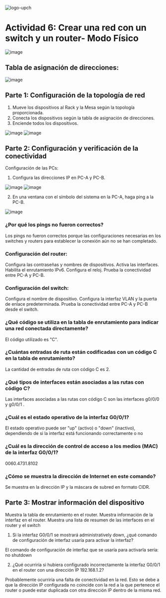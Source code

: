 ![logo-upch](https://github.com/EnriqueUPCH/DatosyredesRepo/assets/117322038/a91ea453-8e7c-4567-a300-1492f2435a93)

# Actividad 6: Crear una red con un switch y un router- Modo Físico

![image](https://github.com/EnriqueUPCH/DatosyredesRepo/assets/117322038/8c51ab93-38b3-4f6f-aad7-90a580c1a90c)

## Tabla de asignación de direcciones:

![image](https://github.com/EnriqueUPCH/DatosyredesRepo/assets/117322038/64e37506-37b4-4b72-8898-29f95deb709f)

## Parte 1: Configuración de la topología de red

1.	Mueve los dispositivos al Rack y la Mesa según la topología proporcionada.
2.	Conecta los dispositivos según la tabla de asignación de direcciones.
3.	Enciende todos los dispositivos.

![image](https://github.com/EnriqueUPCH/DatosyredesRepo/assets/117322038/bd4931d1-55e1-4415-9d3f-92fdfdb90a98)
![image](https://github.com/EnriqueUPCH/DatosyredesRepo/assets/117322038/f2cc4fe8-af45-4a3a-842a-25175c6499e8)

## Parte 2: Configuración y verificación de la conectividad

Configuración de las PCs:

1.	Configura las direcciones IP en PC-A y PC-B.

![image](https://github.com/EnriqueUPCH/DatosyredesRepo/assets/117322038/e5305ae5-053c-4dc4-a5e5-d17a0b706b06)
![image](https://github.com/EnriqueUPCH/DatosyredesRepo/assets/117322038/19d7f7d0-4db0-4da5-bc99-7efd86702ca3)

2. En una ventana con el símbolo del sistema en la PC-A, haga ping a la PC-B.

![image](https://github.com/EnriqueUPCH/DatosyredesRepo/assets/117322038/66544b34-f41a-4fb0-a06e-54471c2db971)

### ¿Por qué los pings no fueron correctos?
Los pings no fueron correctos porque las configuraciones necesarias en los switches y routers para establecer la conexión aún no se han completado.

### Configuración del router:
Configura las contraseñas y nombres de dispositivos.
Activa las interfaces.
Habilita el enrutamiento IPv6.
Configura el reloj.
Prueba la conectividad entre PC-A y PC-B.

### Configuración del switch:
Configura el nombre de dispositivo.
Configura la interfaz VLAN y la puerta de enlace predeterminada.
Prueba la conectividad entre PC-A y PC-B desde el switch.

### ¿Qué código se utiliza en la tabla de enrutamiento para indicar una red conectada directamente?
El código utilizado es "C".
### ¿Cuántas entradas de ruta están codificadas con un código C en la tabla de enrutamiento?
La cantidad de entradas de ruta con código C es 2.
### ¿Qué tipos de interfaces están asociadas a las rutas con código C?
Las interfaces asociadas a las rutas con código C son las interfaces     g0/0/0 y g0/0/1    .
### ¿Cuál es el estado operativo de la interfaz G0/0/1? 
El estado operativo puede ser "up" (activo) o "down" (inactivo), dependiendo de si la interfaz está funcionando correctamente o no
### ¿Cuál es la dirección de control de acceso a los medios (MAC) de la interfaz G0/0/1? 
0060.4731.8102
### ¿Cómo se muestra la dirección de Internet en este comando?
Se muestra en la dirección IP y la máscara de subred en formato CIDR.

## Parte 3: Mostrar información del dispositivo

Muestra la tabla de enrutamiento en el router.
Muestra información de la interfaz en el router.
Muestra una lista de resumen de las interfaces en el router y el switch

1.	Si la interfaz G0/0/1 se mostrará administratively down, ¿qué comando de configuración de interfaz usaría para activar la interfaz? 

El comando de configuración de interfaz que se usaría para activarla sería: no shutdown

2.	¿Qué ocurriría si hubiera configurado incorrectamente la interfaz G0/0/1 en el router con una dirección IP 192.168.1.2? 

Probablemente ocurriría una falta de conectividad en la red. Esto se debe a que la dirección IP configurada no coincide con la red a la que pertenece el router o puede estar duplicada con otra dirección IP dentro de la misma red.




